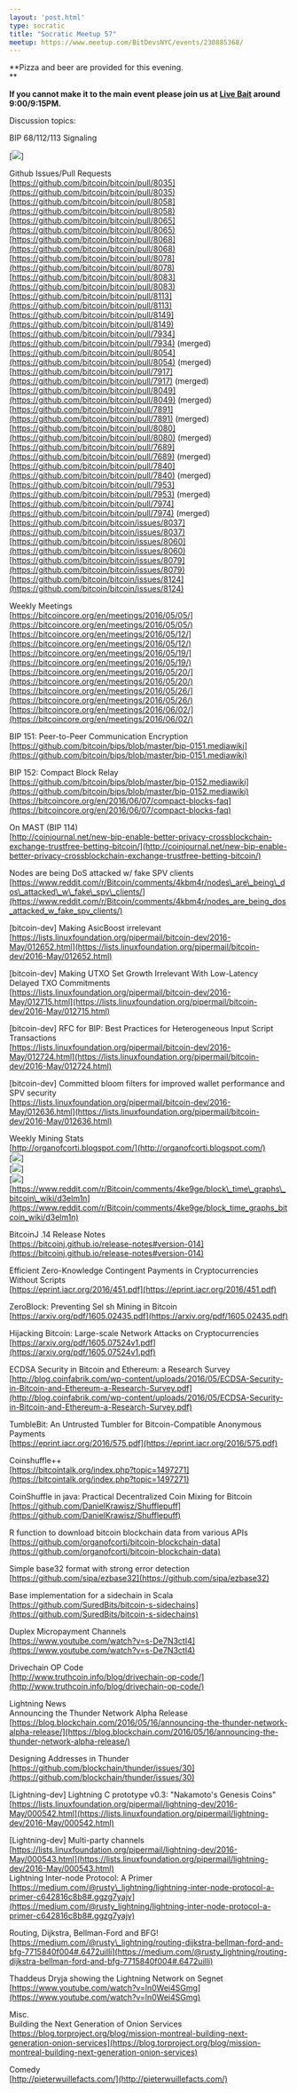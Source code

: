 ```yaml
---
layout: 'post.html'
type: socratic
title: "Socratic Meetup 57"
meetup: https://www.meetup.com/BitDevsNYC/events/230885368/
---
```


**Pizza and beer are provided for this evening.  
**

**If you cannot make it to the main event please join us at [Live Bait](http://livebaitnyc.com/) around 9:00/9:15PM.**

Discussion topics:

BIP 68/112/113 Signaling

\[![](http://bitcoin.sipa.be/ver9-2k.png)\]

Github Issues/Pull Requests  
[](https://github.com/bitcoin/bitcoin/pull/8035)[https://github.com/bitcoin/bitcoin/pull/8035](https://github.com/bitcoin/bitcoin/pull/8035)  
[](https://github.com/bitcoin/bitcoin/pull/8058)[https://github.com/bitcoin/bitcoin/pull/8058](https://github.com/bitcoin/bitcoin/pull/8058)  
[](https://github.com/bitcoin/bitcoin/pull/8065)[https://github.com/bitcoin/bitcoin/pull/8065](https://github.com/bitcoin/bitcoin/pull/8065)  
[](https://github.com/bitcoin/bitcoin/pull/8068)[https://github.com/bitcoin/bitcoin/pull/8068](https://github.com/bitcoin/bitcoin/pull/8068)  
[](https://github.com/bitcoin/bitcoin/pull/8078)[https://github.com/bitcoin/bitcoin/pull/8078](https://github.com/bitcoin/bitcoin/pull/8078)  
[](https://github.com/bitcoin/bitcoin/pull/8083)[https://github.com/bitcoin/bitcoin/pull/8083](https://github.com/bitcoin/bitcoin/pull/8083)  
[](https://github.com/bitcoin/bitcoin/pull/8113)[https://github.com/bitcoin/bitcoin/pull/8113](https://github.com/bitcoin/bitcoin/pull/8113)  
[](https://github.com/bitcoin/bitcoin/pull/8149)[https://github.com/bitcoin/bitcoin/pull/8149](https://github.com/bitcoin/bitcoin/pull/8149)  
[](https://github.com/bitcoin/bitcoin/pull/7934)[https://github.com/bitcoin/bitcoin/pull/7934](https://github.com/bitcoin/bitcoin/pull/7934) (merged)  
[](https://github.com/bitcoin/bitcoin/pull/8054)[https://github.com/bitcoin/bitcoin/pull/8054](https://github.com/bitcoin/bitcoin/pull/8054) (merged)  
[](https://github.com/bitcoin/bitcoin/pull/7917)[https://github.com/bitcoin/bitcoin/pull/7917](https://github.com/bitcoin/bitcoin/pull/7917) (merged)  
[](https://github.com/bitcoin/bitcoin/pull/8049)[https://github.com/bitcoin/bitcoin/pull/8049](https://github.com/bitcoin/bitcoin/pull/8049) (merged)  
[](https://github.com/bitcoin/bitcoin/pull/7891)[https://github.com/bitcoin/bitcoin/pull/7891](https://github.com/bitcoin/bitcoin/pull/7891) (merged)  
[](https://github.com/bitcoin/bitcoin/pull/8080)[https://github.com/bitcoin/bitcoin/pull/8080](https://github.com/bitcoin/bitcoin/pull/8080) (merged)  
[](https://github.com/bitcoin/bitcoin/pull/7689)[https://github.com/bitcoin/bitcoin/pull/7689](https://github.com/bitcoin/bitcoin/pull/7689) (merged)  
[](https://github.com/bitcoin/bitcoin/pull/7840)[https://github.com/bitcoin/bitcoin/pull/7840](https://github.com/bitcoin/bitcoin/pull/7840) (merged)  
[](https://github.com/bitcoin/bitcoin/pull/7953)[https://github.com/bitcoin/bitcoin/pull/7953](https://github.com/bitcoin/bitcoin/pull/7953) (merged)  
[](https://github.com/bitcoin/bitcoin/pull/7974)[https://github.com/bitcoin/bitcoin/pull/7974](https://github.com/bitcoin/bitcoin/pull/7974) (merged)  
[](https://github.com/bitcoin/bitcoin/issues/8037)[https://github.com/bitcoin/bitcoin/issues/8037](https://github.com/bitcoin/bitcoin/issues/8037)  
[](https://github.com/bitcoin/bitcoin/issues/8060)[https://github.com/bitcoin/bitcoin/issues/8060](https://github.com/bitcoin/bitcoin/issues/8060)  
[](https://github.com/bitcoin/bitcoin/issues/8079)[https://github.com/bitcoin/bitcoin/issues/8079](https://github.com/bitcoin/bitcoin/issues/8079)  
[](https://github.com/bitcoin/bitcoin/issues/8124)[https://github.com/bitcoin/bitcoin/issues/8124](https://github.com/bitcoin/bitcoin/issues/8124)

Weekly Meetings  
[](https://bitcoincore.org/en/meetings/2016/05/05/)[https://bitcoincore.org/en/meetings/2016/05/05/](https://bitcoincore.org/en/meetings/2016/05/05/)  
[](https://bitcoincore.org/en/meetings/2016/05/12/)[https://bitcoincore.org/en/meetings/2016/05/12/](https://bitcoincore.org/en/meetings/2016/05/12/)  
[](https://bitcoincore.org/en/meetings/2016/05/19/)[https://bitcoincore.org/en/meetings/2016/05/19/](https://bitcoincore.org/en/meetings/2016/05/19/)  
[](https://bitcoincore.org/en/meetings/2016/05/20/)[https://bitcoincore.org/en/meetings/2016/05/20/](https://bitcoincore.org/en/meetings/2016/05/20/)  
[](https://bitcoincore.org/en/meetings/2016/05/26/)[https://bitcoincore.org/en/meetings/2016/05/26/](https://bitcoincore.org/en/meetings/2016/05/26/)  
[](https://bitcoincore.org/en/meetings/2016/06/02/)[https://bitcoincore.org/en/meetings/2016/06/02/](https://bitcoincore.org/en/meetings/2016/06/02/)

BIP 151: Peer-to-Peer Communication Encryption  
[](https://github.com/bitcoin/bips/blob/master/bip-0151.mediawiki)[https://github.com/bitcoin/bips/blob/master/bip-0151.mediawiki](https://github.com/bitcoin/bips/blob/master/bip-0151.mediawiki)

BIP 152: Compact Block Relay  
[](https://github.com/bitcoin/bips/blob/master/bip-0152.mediawiki)[https://github.com/bitcoin/bips/blob/master/bip-0152.mediawiki](https://github.com/bitcoin/bips/blob/master/bip-0152.mediawiki)  
[](https://bitcoincore.org/en/2016/06/07/compact-blocks-faq)[https://bitcoincore.org/en/2016/06/07/compact-blocks-faq](https://bitcoincore.org/en/2016/06/07/compact-blocks-faq)

On MAST (BIP 114)  
[](http://coinjournal.net/new-bip-enable-better-privacy-crossblockchain-exchange-trustfree-betting-bitcoin/)[http://coinjournal.net/new-bip-enable-better-privacy-crossblockchain-exchange-trustfree-betting-bitcoin/](http://coinjournal.net/new-bip-enable-better-privacy-crossblockchain-exchange-trustfree-betting-bitcoin/)

Nodes are being DoS attacked w/ fake SPV clients  
[](https://www.reddit.com/r/Bitcoin/comments/4kbm4r/nodes_are_being_dos_attacked_w_fake_spv_clients/)[https://www.reddit.com/r/Bitcoin/comments/4kbm4r/nodes\_are\_being\_dos\_attacked\_w\_fake\_spv\_clients/](https://www.reddit.com/r/Bitcoin/comments/4kbm4r/nodes_are_being_dos_attacked_w_fake_spv_clients/)

\[bitcoin-dev\] Making AsicBoost irrelevant  
[](https://lists.linuxfoundation.org/pipermail/bitcoin-dev/2016-May/012652.html)[https://lists.linuxfoundation.org/pipermail/bitcoin-dev/2016-May/012652.html](https://lists.linuxfoundation.org/pipermail/bitcoin-dev/2016-May/012652.html)

\[bitcoin-dev\] Making UTXO Set Growth Irrelevant With Low-Latency Delayed TXO Commitments  
[](https://lists.linuxfoundation.org/pipermail/bitcoin-dev/2016-May/012715.html)[https://lists.linuxfoundation.org/pipermail/bitcoin-dev/2016-May/012715.html](https://lists.linuxfoundation.org/pipermail/bitcoin-dev/2016-May/012715.html)

\[bitcoin-dev\] RFC for BIP: Best Practices for Heterogeneous Input Script Transactions  
[](https://lists.linuxfoundation.org/pipermail/bitcoin-dev/2016-May/012724.html)[https://lists.linuxfoundation.org/pipermail/bitcoin-dev/2016-May/012724.html](https://lists.linuxfoundation.org/pipermail/bitcoin-dev/2016-May/012724.html)

\[bitcoin-dev\] Committed bloom filters for improved wallet performance and SPV security  
[](https://lists.linuxfoundation.org/pipermail/bitcoin-dev/2016-May/012636.html)[https://lists.linuxfoundation.org/pipermail/bitcoin-dev/2016-May/012636.html](https://lists.linuxfoundation.org/pipermail/bitcoin-dev/2016-May/012636.html)

Weekly Mining Stats  
[](http://organofcorti.blogspot.com/)[http://organofcorti.blogspot.com/](http://organofcorti.blogspot.com/)  
\[![](https://i.imgur.com/4QuTkrm.jpg)\]  
\[![](https://i.imgur.com/tiwxv13.jpg)\]  
\[![](https://i.imgur.com/4M4dHwa.jpg)\]  
[](https://www.reddit.com/r/Bitcoin/comments/4ke9ge/block_time_graphs_bitcoin_wiki/d3elm1n)[https://www.reddit.com/r/Bitcoin/comments/4ke9ge/block\_time\_graphs\_bitcoin\_wiki/d3elm1n](https://www.reddit.com/r/Bitcoin/comments/4ke9ge/block_time_graphs_bitcoin_wiki/d3elm1n)

BitcoinJ .14 Release Notes  
[](https://bitcoinj.github.io/release-notes#version-014)[https://bitcoinj.github.io/release-notes#version-014](https://bitcoinj.github.io/release-notes#version-014)

Efficient Zero-Knowledge Contingent Payments in Cryptocurrencies Without Scripts  
[](https://eprint.iacr.org/2016/451.pdf)[https://eprint.iacr.org/2016/451.pdf](https://eprint.iacr.org/2016/451.pdf)

ZeroBlock: Preventing Sel sh Mining in Bitcoin  
[](https://arxiv.org/pdf/1605.02435.pdf)[https://arxiv.org/pdf/1605.02435.pdf](https://arxiv.org/pdf/1605.02435.pdf)

Hijacking Bitcoin: Large-scale Network Attacks on Cryptocurrencies  
[](https://arxiv.org/pdf/1605.07524v1.pdf)[https://arxiv.org/pdf/1605.07524v1.pdf](https://arxiv.org/pdf/1605.07524v1.pdf)

ECDSA Security in Bitcoin and Ethereum: a Research Survey  
[](http://blog.coinfabrik.com/wp-content/uploads/2016/05/ECDSA-Security-in-Bitcoin-and-Ethereum-a-Research-Survey.pdf)[http://blog.coinfabrik.com/wp-content/uploads/2016/05/ECDSA-Security-in-Bitcoin-and-Ethereum-a-Research-Survey.pdf](http://blog.coinfabrik.com/wp-content/uploads/2016/05/ECDSA-Security-in-Bitcoin-and-Ethereum-a-Research-Survey.pdf)

TumbleBit: An Untrusted Tumbler for Bitcoin-Compatible Anonymous Payments  
[](https://eprint.iacr.org/2016/575.pdf)[https://eprint.iacr.org/2016/575.pdf](https://eprint.iacr.org/2016/575.pdf)

Coinshuffle++  
[](https://bitcointalk.org/index.php?topic=1497271)[https://bitcointalk.org/index.php?topic=1497271](https://bitcointalk.org/index.php?topic=1497271)

CoinShuffle in java: Practical Decentralized Coin Mixing for Bitcoin  
[](https://github.com/DanielKrawisz/Shufflepuff)[https://github.com/DanielKrawisz/Shufflepuff](https://github.com/DanielKrawisz/Shufflepuff)

R function to download bitcoin blockchain data from various APIs  
[](https://github.com/organofcorti/bitcoin-blockchain-data)[https://github.com/organofcorti/bitcoin-blockchain-data](https://github.com/organofcorti/bitcoin-blockchain-data)

Simple base32 format with strong error detection  
[](https://github.com/sipa/ezbase32)[https://github.com/sipa/ezbase32](https://github.com/sipa/ezbase32)

Base implementation for a sidechain in Scala  
[](https://github.com/SuredBits/bitcoin-s-sidechains)[https://github.com/SuredBits/bitcoin-s-sidechains](https://github.com/SuredBits/bitcoin-s-sidechains)

Duplex Micropayment Channels  
[](https://www.youtube.com/watch?v=s-De7N3ctI4)[https://www.youtube.com/watch?v=s-De7N3ctI4](https://www.youtube.com/watch?v=s-De7N3ctI4)

Drivechain OP Code  
[](http://www.truthcoin.info/blog/drivechain-op-code/)[http://www.truthcoin.info/blog/drivechain-op-code/](http://www.truthcoin.info/blog/drivechain-op-code/)

Lightning News  
Announcing the Thunder Network Alpha Release  
[](https://blog.blockchain.com/2016/05/16/announcing-the-thunder-network-alpha-release/)[https://blog.blockchain.com/2016/05/16/announcing-the-thunder-network-alpha-release/](https://blog.blockchain.com/2016/05/16/announcing-the-thunder-network-alpha-release/)

Designing Addresses in Thunder  
[](https://github.com/blockchain/thunder/issues/30)[https://github.com/blockchain/thunder/issues/30](https://github.com/blockchain/thunder/issues/30)

\[Lightning-dev\] Lightning C prototype v0.3: "Nakamoto's Genesis Coins"  
[](https://lists.linuxfoundation.org/pipermail/lightning-dev/2016-May/000542.html)[https://lists.linuxfoundation.org/pipermail/lightning-dev/2016-May/000542.html](https://lists.linuxfoundation.org/pipermail/lightning-dev/2016-May/000542.html)

\[Lightning-dev\] Multi-party channels  
[](https://lists.linuxfoundation.org/pipermail/lightning-dev/2016-May/000543.html)[https://lists.linuxfoundation.org/pipermail/lightning-dev/2016-May/000543.html](https://lists.linuxfoundation.org/pipermail/lightning-dev/2016-May/000543.html)  
Lightning Inter-node Protocol: A Primer  
[](https://medium.com/@rusty_lightning/lightning-inter-node-protocol-a-primer-c642816c8b8#.ggzg7yajv)[https://medium.com/@rusty\_lightning/lightning-inter-node-protocol-a-primer-c642816c8b8#.ggzg7yajv](https://medium.com/@rusty_lightning/lightning-inter-node-protocol-a-primer-c642816c8b8#.ggzg7yajv)

Routing, Dijkstra, Bellman-Ford and BFG!  
[](https://medium.com/@rusty_lightning/routing-dijkstra-bellman-ford-and-bfg-7715840f004#.6472uilli)[https://medium.com/@rusty\_lightning/routing-dijkstra-bellman-ford-and-bfg-7715840f004#.6472uilli](https://medium.com/@rusty_lightning/routing-dijkstra-bellman-ford-and-bfg-7715840f004#.6472uilli)

Thaddeus Dryja showing the Lightning Network on Segnet  
[](https://www.youtube.com/watch?v=ln0Wei4SGmg)[https://www.youtube.com/watch?v=ln0Wei4SGmg](https://www.youtube.com/watch?v=ln0Wei4SGmg)

Misc.  
Building the Next Generation of Onion Services  
[](https://blog.torproject.org/blog/mission-montreal-building-next-generation-onion-services)[https://blog.torproject.org/blog/mission-montreal-building-next-generation-onion-services](https://blog.torproject.org/blog/mission-montreal-building-next-generation-onion-services)

Comedy  
[](http://pieterwuillefacts.com/)[http://pieterwuillefacts.com/](http://pieterwuillefacts.com/)
